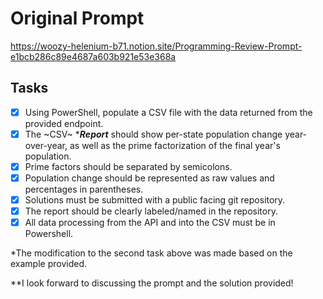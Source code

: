# Original Prompt

https://woozy-helenium-b71.notion.site/Programming-Review-Prompt-e1bcb286c89e4687a603b921e53e368a

## Tasks

- [x] Using PowerShell, populate a CSV file with the data returned from the provided endpoint.
- [x] The ~CSV~ ****Report*** should show per-state population change year-over-year, as well as the prime factorization of the final year's population.
- [x] Prime factors should be separated by semicolons.
- [x] Population change should be represented as raw values and percentages in parentheses.
- [x] Solutions must be submitted with a public facing git repository.
- [x] The report should be clearly labeled/named in the repository.
- [x] All data processing from the API and into the CSV must be in Powershell.

*The modification to the second task above was made based on the example provided.

**I look forward to discussing the prompt and the solution provided!
